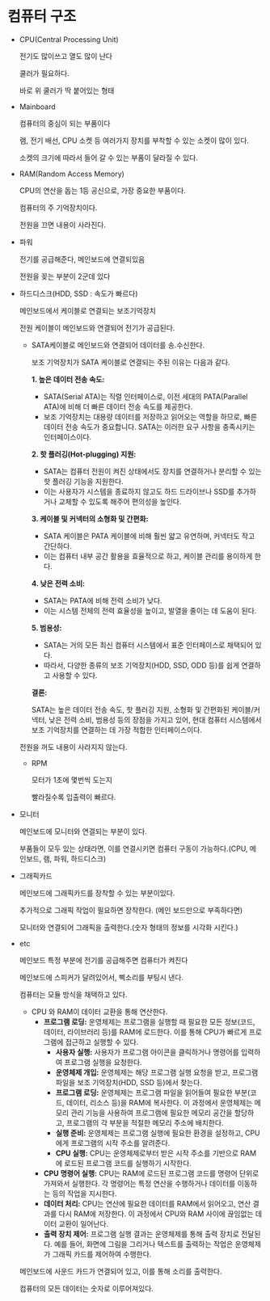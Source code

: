 # 컴퓨터 구조

- CPU(Central Processing Unit)
    
    전기도 많이쓰고 열도 많이 난다
    
    쿨러가 필요하다.
    
    바로 위 쿨러가 딱 붙어있는 형태
    
- Mainboard
    
    컴퓨터의 중심이 되는 부품이다
    
    램, 전기 배선, CPU 소켓 등 여러가지 장치를 부착할 수 있는 소켓이 많이 있다.
    
    소켓의 크기에 따라서 들어 갈 수 있는 부품이 달라질 수 있다.
    
- RAM(Random Access Memory)
    
    CPU의 연산을 돕는 1등 공신으로, 가장 중요한 부품이다.
    
    컴퓨터의 주 기억장치이다.
    
    전원을 끄면 내용이 사라진다.
    
- 파워
    
    전기를 공급해준다, 메인보드에 연결되있음
    
    전원을 꽂는 부분이 2군데 있다
    
- 하드디스크(HDD, SSD : 속도가 빠르다)
    
    메인보드에서 케이블로 연결되는 보조기억장치
    
    전원 케이블이 메인보드와 연결되어 전기가 공급된다.
    
    - SATA케이블로 메인보드와 연결되어 데이터를 송.수신한다.
        
        보조 기억장치가 SATA 케이블로 연결되는 주된 이유는 다음과 같다.
        
        **1. 높은 데이터 전송 속도:**
        
        - SATA(Serial ATA)는 직렬 인터페이스로, 이전 세대의 PATA(Parallel ATA)에 비해 더 빠른 데이터 전송 속도를 제공한다.
        - 보조 기억장치는 대용량 데이터를 저장하고 읽어오는 역할을 하므로, 빠른 데이터 전송 속도가 중요합니다. SATA는 이러한 요구 사항을 충족시키는 인터페이스이다.
        
        **2. 핫 플러깅(Hot-plugging) 지원:**
        
        - SATA는 컴퓨터 전원이 켜진 상태에서도 장치를 연결하거나 분리할 수 있는 핫 플러깅 기능을 지원한다.
        - 이는 사용자가 시스템을 종료하지 않고도 하드 드라이브나 SSD를 추가하거나 교체할 수 있도록 해주어 편의성을 높인다.
        
        **3. 케이블 및 커넥터의 소형화 및 간편화:**
        
        - SATA 케이블은 PATA 케이블에 비해 훨씬 얇고 유연하며, 커넥터도 작고 간단하다.
        - 이는 컴퓨터 내부 공간 활용을 효율적으로 하고, 케이블 관리를 용이하게 한다.
        
        **4. 낮은 전력 소비:**
        
        - SATA는 PATA에 비해 전력 소비가 낮다.
        - 이는 시스템 전체의 전력 효율성을 높이고, 발열을 줄이는 데 도움이 된다.
        
        **5. 범용성:**
        
        - SATA는 거의 모든 최신 컴퓨터 시스템에서 표준 인터페이스로 채택되어 있다.
        - 따라서, 다양한 종류의 보조 기억장치(HDD, SSD, ODD 등)를 쉽게 연결하고 사용할 수 있다.
        
        **결론:**
        
        SATA는 높은 데이터 전송 속도, 핫 플러깅 지원, 소형화 및 간편화된 케이블/커넥터, 낮은 전력 소비, 범용성 등의 장점을 가지고 있어, 현대 컴퓨터 시스템에서 보조 기억장치를 연결하는 데 가장 적합한 인터페이스이다.
        
    
    전원을 꺼도 내용이 사라지지 않는다.
    
    - RPM
        
        모터가 1초에 몇번씩 도는지
        
        빨라질수록 입출력이 빠르다.
        
- 모니터
    
    메인보드에 모니터와 연결되는 부분이 있다.
    
    부품들이 모두 있는 상태라면,  이를 연결시키면 컴퓨터 구동이 가능하다.(CPU, 메인보드, 램, 파워, 하드디스크)
    
- 그래픽카드
    
    메인보드에 그래픽카드를 장착할 수 있는 부분이있다.
    
    추가적으로 그래픽 작업이 필요하면 장착한다. (메인 보드만으로 부족하다면)
    
    모니터와 연결되어 그래픽을 출력한다.(숫자 형태의 정보를 시각화 시킨다.)
    
- etc
    
    메인보드 특정 부분에 전기를 공급해주면 컴퓨터가 켜진다
    
    메인보드에 스피커가 달려있어서, 삑소리를 부팅시 낸다. 
    
    컴퓨터는 모듈 방식을 채택하고 있다.
    
    - CPU 와 RAM이 데이터 교환을 통해 연산한다.
        - **프로그램 로딩:** 운영체제는 프로그램을 실행할 때 필요한 모든 정보(코드, 데이터, 라이브러리 등)를 RAM에 로드한다. 이를 통해 CPU가 빠르게 프로그램에 접근하고 실행할 수 있다.
            - **사용자 실행:** 사용자가 프로그램 아이콘을 클릭하거나 명령어를 입력하여 프로그램 실행을 요청한다.
            - **운영체제 개입:** 운영체제는 해당 프로그램 실행 요청을 받고, 프로그램 파일을 보조 기억장치(HDD, SSD 등)에서 찾는다.
            - **프로그램 로딩:** 운영체제는 프로그램 파일을 읽어들여 필요한 부분(코드, 데이터, 리소스 등)을 RAM에 복사한다. 이 과정에서 운영체제는 메모리 관리 기능을 사용하여 프로그램에 필요한 메모리 공간을 할당하고, 프로그램의 각 부분을 적절한 메모리 주소에 배치한다.
            - **실행 준비:** 운영체제는 프로그램 실행에 필요한 환경을 설정하고, CPU에게 프로그램의 시작 주소를 알려준다.
            - **CPU 실행:** CPU는 운영체제로부터 받은 시작 주소를 기반으로 RAM에 로드된 프로그램 코드를 실행하기 시작한다.
        - **CPU 명령어 실행:** CPU는 RAM에 로드된 프로그램 코드를 명령어 단위로 가져와서 실행한다. 각 명령어는 특정 연산을 수행하거나 데이터를 이동하는 등의 작업을 지시한다.
        - **데이터 처리:** CPU는 연산에 필요한 데이터를 RAM에서 읽어오고, 연산 결과를 다시 RAM에 저장한다. 이 과정에서 CPU와 RAM 사이에 끊임없는 데이터 교환이 일어난다.
        - **출력 장치 제어:** 프로그램 실행 결과는 운영체제를 통해 출력 장치로 전달된다. 예를 들어, 화면에 그림을 그리거나 텍스트를 출력하는 작업은 운영체제가 그래픽 카드를 제어하여 수행한다.
    
    메인보드에 사운드 카드가 연결되어 있고, 이를 통해 소리를 출력한다.
    
    컴퓨터의 모든 데이터는 숫자로 이루어져있다.